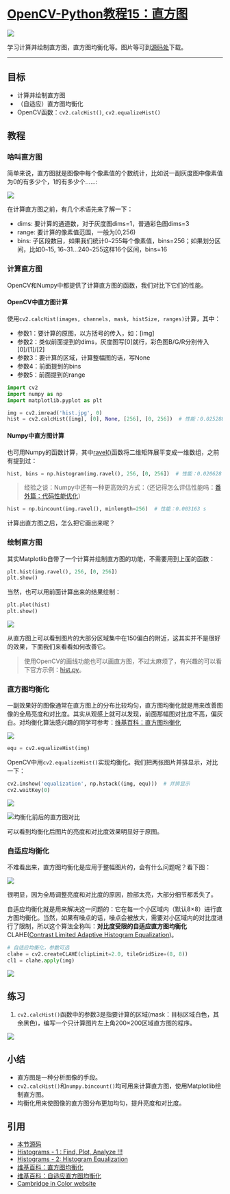 # [OpenCV-Python教程15：直方图](http://ex2tron.wang/opencv-python-histograms/)

![](http://blog.codec.wang/cv2_understand_histogram.jpg)

学习计算并绘制直方图，直方图均衡化等。<!-- more -->图片等可到[源码处](#引用)下载。

------

## 目标

- 计算并绘制直方图
- （自适应）直方图均衡化
- OpenCV函数：`cv2.calcHist()`, `cv2.equalizeHist()`

## 教程

### 啥叫直方图

简单来说，直方图就是图像中每个像素值的个数统计，比如说一副灰度图中像素值为0的有多少个，1的有多少个……:

![](http://blog.codec.wang/cv2_understand_histogram.jpg)

在计算直方图之前，有几个术语先来了解一下：

- dims: 要计算的通道数，对于灰度图dims=1，普通彩色图dims=3
- range: 要计算的像素值范围，一般为[0,256)
- bins: 子区段数目，如果我们统计0`~`255每个像素值，bins=256；如果划分区间，比如0`~`15, 16`~`31…240`~`255这样16个区间，bins=16

### 计算直方图

OpenCV和Numpy中都提供了计算直方图的函数，我们对比下它们的性能。

#### OpenCV中直方图计算

使用`cv2.calcHist(images, channels, mask, histSize, ranges)`计算，其中：

- 参数1：要计算的原图，以方括号的传入，如：[img]
- 参数2：类似前面提到的dims，灰度图写[0]就行，彩色图B/G/R分别传入[0]/[1]/[2]
- 参数3：要计算的区域，计算整幅图的话，写None
- 参数4：前面提到的bins
- 参数5：前面提到的range

```python
import cv2
import numpy as np
import matplotlib.pyplot as plt

img = cv2.imread('hist.jpg', 0)
hist = cv2.calcHist([img], [0], None, [256], [0, 256])  # 性能：0.025288 s
```

#### Numpy中直方图计算

也可用Numpy的函数计算，其中[ravel()](https://docs.scipy.org/doc/numpy/reference/generated/numpy.ravel.html)函数将二维矩阵展平变成一维数组，之前有提到过：

```python
hist, bins = np.histogram(img.ravel(), 256, [0, 256])  # 性能：0.020628 s
```

> 经验之谈：Numpy中还有一种更高效的方式：（还记得怎么评估性能吗：[番外篇：代码性能优化](/opencv-python-extra-code-optimization/)）

```python
hist = np.bincount(img.ravel(), minlength=256)  # 性能：0.003163 s
```

计算出直方图之后，怎么把它画出来呢？

### 绘制直方图

其实Matplotlib自带了一个计算并绘制直方图的功能，不需要用到上面的函数：

```python
plt.hist(img.ravel(), 256, [0, 256])
plt.show()
```

当然，也可以用前面计算出来的结果绘制：

```python
plt.plot(hist)
plt.show()
```

![](http://blog.codec.wang/cv2_calc_draw_histogram.jpg)

从直方图上可以看到图片的大部分区域集中在150偏白的附近，这其实并不是很好的效果，下面我们来看看如何改善它。

> 使用OpenCV的画线功能也可以画直方图，不过太麻烦了，有兴趣的可以看下官方示例：[hist.py](https://github.com/opencv/opencv/blob/master/samples/python/hist.py)。

### 直方图均衡化

一副效果好的图像通常在直方图上的分布比较均匀，直方图均衡化就是用来改善图像的全局亮度和对比度。其实从观感上就可以发现，前面那幅图对比度不高，偏灰白。对均衡化算法感兴趣的同学可参考：[维基百科：直方图均衡化](https://zh.wikipedia.org/wiki/%E7%9B%B4%E6%96%B9%E5%9B%BE%E5%9D%87%E8%A1%A1%E5%8C%96)

![](http://blog.codec.wang/cv2_understand_histogram_equalization.jpg)

```python
equ = cv2.equalizeHist(img)
```

OpenCV中用`cv2.equalizeHist()`实现均衡化。我们把两张图片并排显示，对比一下：

```python
cv2.imshow('equalization', np.hstack((img, equ)))  # 并排显示
cv2.waitKey(0)
```

![](http://blog.codec.wang/cv2_before_after_equalization.jpg)

![均衡化前后的直方图对比](http://blog.codec.wang/cv2_before_after_equalization_histogram.jpg)

可以看到均衡化后图片的亮度和对比度效果明显好于原图。

### 自适应均衡化

不难看出来，直方图均衡化是应用于整幅图片的，会有什么问题呢？看下图：

![](http://blog.codec.wang/cv2_understand_adaptive_histogram.jpg)

很明显，因为全局调整亮度和对比度的原因，脸部太亮，大部分细节都丢失了。

自适应均衡化就是用来解决这一问题的：它在每一个小区域内（默认8×8）进行直方图均衡化。当然，如果有噪点的话，噪点会被放大，需要对小区域内的对比度进行了限制，所以这个算法全称叫：**对比度受限的自适应直方图均衡化**CLAHE([Contrast Limited Adaptive Histogram Equalization](https://en.wikipedia.org/wiki/Adaptive_histogram_equalization))。

```python
# 自适应均衡化，参数可选
clahe = cv2.createCLAHE(clipLimit=2.0, tileGridSize=(8, 8))
cl1 = clahe.apply(img)
```

![](http://blog.codec.wang/cv2_adaptive_histogram.jpg)

## 练习

1. `cv2.calcHist()`函数中的参数3是指要计算的区域(mask：目标区域白色，其余黑色)，编写一个只计算图片左上角200×200区域直方图的程序。

![](http://blog.codec.wang/cv2_histogram_mask.jpg)

## 小结

- 直方图是一种分析图像的手段。
- `cv2.calcHist()`和`numpy.bincount()`均可用来计算直方图，使用Matplotlib绘制直方图。
- 均衡化用来使图像的直方图分布更加均匀，提升亮度和对比度。

## 引用

- [本节源码](https://github.com/codecwang/OpenCV-Python-Tutorial/tree/master/15-Histograms)
- [Histograms - 1 : Find, Plot, Analyze !!!](https://opencv-python-tutroals.readthedocs.io/en/latest/py_tutorials/py_imgproc/py_histograms/py_histogram_begins/py_histogram_begins.html#histograms-getting-started)
- [Histograms - 2: Histogram Equalization](http://opencv-python-tutroals.readthedocs.io/en/latest/py_tutorials/py_imgproc/py_histograms/py_histogram_equalization/py_histogram_equalization.html#histogram-equalization)
- [维基百科：直方图均衡化](https://zh.wikipedia.org/wiki/%E7%9B%B4%E6%96%B9%E5%9B%BE%E5%9D%87%E8%A1%A1%E5%8C%96)
- [维基百科：自适应直方图均衡化](https://en.wikipedia.org/wiki/Adaptive_histogram_equalization)
- [Cambridge in Color website](http://www.cambridgeincolour.com/tutorials/histograms1.htm)